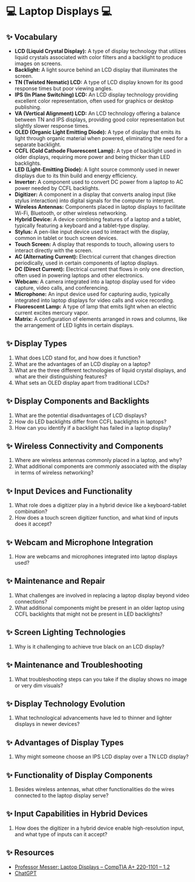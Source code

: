 # 💻 Laptop Displays 💻

## ✨ Vocabulary

- **LCD (Liquid Crystal Display):** A type of display technology that utilizes liquid crystals associated with color filters and a backlight to produce images on screens.
- **Backlight:** A light source behind an LCD display that illuminates the screen.
- **TN (Twisted Nematic) LCD:** A type of LCD display known for its good response times but poor viewing angles.
- **IPS (In Plane Switching) LCD:** An LCD display technology providing excellent color representation, often used for graphics or desktop publishing.
- **VA (Vertical Alignment) LCD:** An LCD technology offering a balance between TN and IPS displays, providing good color representation but slightly slower response times.
- **OLED (Organic Light Emitting Diode):** A type of display that emits its light through organic material when powered, eliminating the need for a separate backlight.
- **CCFL (Cold Cathode Fluorescent Lamp):** A type of backlight used in older displays, requiring more power and being thicker than LED backlights.
- **LED (Light-Emitting Diode):** A light source commonly used in newer displays due to its thin build and energy efficiency.
- **Inverter:** A component used to convert DC power from a laptop to AC power needed by CCFL backlights.
- **Digitizer:** A component in a display that converts analog input (like stylus interaction) into digital signals for the computer to interpret.
- **Wireless Antennas:** Components placed in laptop displays to facilitate Wi-Fi, Bluetooth, or other wireless networking.
- **Hybrid Device:** A device combining features of a laptop and a tablet, typically featuring a keyboard and a tablet-type display.
- **Stylus:** A pen-like input device used to interact with the display, common in tablet or touch screen devices.
- **Touch Screen:** A display that responds to touch, allowing users to interact directly with the screen.
- **AC (Alternating Current):** Electrical current that changes direction periodically, used in certain components of laptop displays.
- **DC (Direct Current):** Electrical current that flows in only one direction, often used in powering laptops and other electronics.
- **Webcam:** A camera integrated into a laptop display used for video capture, video calls, and conferencing.
- **Microphone:** An input device used for capturing audio, typically integrated into laptop displays for video calls and voice recording.
- **Fluorescent Lamp:** A type of lamp that emits light when an electric current excites mercury vapor.
- **Matrix:** A configuration of elements arranged in rows and columns, like the arrangement of LED lights in certain displays.

## ✨ Display Types

1. What does LCD stand for, and how does it function?
    <!-- - LCD stands for Liquid Crystal Display, which operates with liquid crystals associated with color filters and a backlight that shines through to display images on the screen. -->
1. What are the advantages of an LCD display on a laptop?
    <!-- - LCD displays are lightweight, use minimal power, and are relatively inexpensive to manufacture, which keeps the laptop cost down. -->
1. What are the three different technologies of liquid crystal displays, and what are their distinguishing features?
    <!-- - TN LCD offers good response times but poor viewing angles. IPS LCD provides excellent color representation, suitable for graphics work but slightly more expensive. VA display is a middle ground between TN and IPS, offering good color representation with slightly slower response times. -->
1. What sets an OLED display apart from traditional LCDs?
    <!-- - OLED (Organic Light Emitting Diode) displays don't require a backlight and use organic material to emit light, making them thinner and lighter with superior color representation. -->

## ✨ Display Components and Backlights

1. What are the potential disadvantages of LCD displays?
    <!-- - Achieving true black on an LCD display is difficult due to the need for a backlight, and if the backlight fails, it's challenging to repair or replace. -->
1. How do LED backlights differ from CCFL backlights in laptops?
    <!-- - LED backlights are thinner, use less space, and consume less power compared to CCFL backlights commonly found in older laptops. -->
1. How can you identify if a backlight has failed in a laptop display?
    <!-- - Shine a flashlight directly at the screen; if you can make out information, the issue might be with the backlight. In case of a CCFL backlight, replacing the inverter might restore it, but on some systems, the entire display might need replacement. -->

## ✨ Wireless Connectivity and Components

1. Where are wireless antennas commonly placed in a laptop, and why?
    <!-- - Wireless antennas are often placed at the top of the laptop display because it's the highest component when the laptop is open, ideal for wireless connectivity. -->
1. What additional components are commonly associated with the display in terms of wireless networking?
    <!-- - In addition to the video connections, laptops often have antenna wires (for 802.11 networks) and wires for the audio and video associated with the webcam integrated into the display. -->

## ✨ Input Devices and Functionality

1. What role does a digitizer play in a hybrid device like a keyboard-tablet combination?
    <!-- - The digitizer converts analog input from a stylus or touch on the display into digital signals that the computer can interpret. -->
1. How does a touch screen digitizer function, and what kind of inputs does it accept?
    <!-- - A touch screen digitizer converts finger touch into digital signals and commonly accepts input from a keyboard, stylus, or touch for interaction on laptops or tablets. -->

## ✨ Webcam and Microphone Integration

1. How are webcams and microphones integrated into laptop displays used?
    <!-- - They are used for video capture, meetings, and video conference calls, providing an easy way to engage in activities like Zoom calls by simply opening the laptop display. -->

## ✨ Maintenance and Repair

1. What challenges are involved in replacing a laptop display beyond video connections?
    <!-- - Alongside video connections, one needs to remember and reconnect antenna wires when replacing a laptop display to maintain wireless connectivity. -->
1. What additional components might be present in an older laptop using CCFL backlights that might not be present in LED backlights?
    <!-- - Inverters are often present in older laptops using CCFL backlights to convert DC power to the required AC power for the fluorescent backlights. -->

## ✨ Screen Lighting Technologies

1. Why is it challenging to achieve true black on an LCD display?
    <!-- - Achieving true black is difficult on an LCD display because the backlight needs to shine through to provide color, making it challenging to completely block light. -->

## ✨ Maintenance and Troubleshooting

1. What troubleshooting steps can you take if the display shows no image or very dim visuals?
    <!-- - Shine a flashlight at the screen; if you can see some information, the issue might be with the backlight. For CCFL backlights, the inverters might need replacement, while some systems might require the entire display to be replaced. -->

## ✨ Display Technology Evolution

1. What technological advancements have led to thinner and lighter displays in newer devices?
    <!-- - OLED displays, which use organic material to emit light without the need for a backlight or liquid crystals, contribute to thinner and lighter displays on tablets, phones, and smart devices. -->

## ✨ Advantages of Display Types

1. Why might someone choose an IPS LCD display over a TN LCD display?
    <!-- - IPS LCD provides excellent color representation, making it suitable for graphics work, whereas TN LCD has good response times but poor viewing angles. -->

## ✨ Functionality of Display Components

1. Besides wireless antennas, what other functionalities do the wires connected to the laptop display serve?
    <!-- - Apart from antenna wires, wires connected to the laptop display also facilitate the audio and video signals associated with the integrated webcam for functions like video calls and meetings. -->

## ✨ Input Capabilities in Hybrid Devices

1. How does the digitizer in a hybrid device enable high-resolution input, and what type of inputs can it accept?
    <!-- - The digitizer in a hybrid device allows high-resolution input via a stylus and can convert analog inputs into digital signals, enabling touch screen capabilities as well. -->

## ✨ Resources
- [Professor Messer: Laptop Displays – CompTIA A+ 220-1101 – 1.2](https://www.professormesser.com/free-a-plus-training/220-1101/220-1101-video/220-1101-laptop-displays/)
- [ChatGPT](https://chat.openai.com/share/8400f840-ddaa-4ec6-8291-1de5df2bc29a)